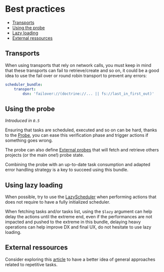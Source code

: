 # Best practices

- [Transports](#Transports)
- [Using the probe](#using-the-probe)
- [Lazy loading](#using-lazy-loading)
- [External ressources](#external-ressources)

## Transports

When using transports that rely on network calls, you must keep in mind that these transports
can fail to retrieve/create and so on, it could be a good idea to use the fail over or round robin
transport to prevent any errors:

```yaml
scheduler_bundle:
    transport:
        dsn: 'failover://(doctrine://... || fs://last_in_first_out)'
```

## Using the probe

_Introduced in `0.5`_

Ensuring that tasks are scheduled, executed and so on can be hard, 
thanks to the [Probe](probe.md), you can ease this verification phase and 
trigger actions if something goes wrong.

The probe can also define [External probes](probe.md#fetching-external-state) that
will fetch and retrieve others projects (or the main one!) probe state.

Combining the probe with an up-to-date task consumption and adapted error handling strategy
is a key to succeed using this bundle.

## Using lazy loading

When possible, try to use the [LazyScheduler](lazy_loading.md#lazyscheduler) when performing actions
that does not require to have a fully initialized scheduler.

When fetching tasks and/or tasks list, using the `$lazy` argument can help delay the actions until 
the extreme end, even if the performances are not impacted and pushed to the extreme in this bundle,
delaying heavy operations can help improve DX and final UX, do not hesitate to use lazy loading.

## External ressources

Consider exploring this [article](https://www.endpoint.com/blog/2008/12/08/best-practices-for-cron)
to have a better idea of general approaches related to repetitive tasks.
